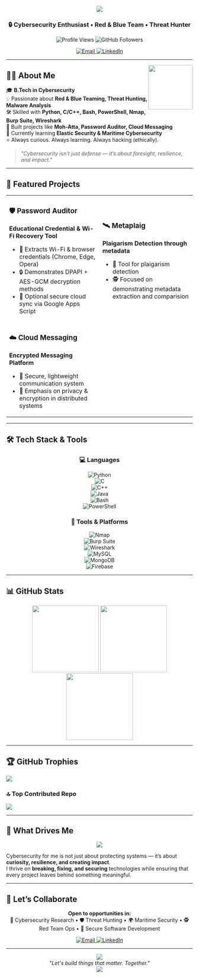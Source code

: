 <div align="center">
  <img src="https://readme-typing-svg.herokuapp.com/?font=Righteous&size=35&center=true&vCenter=true&width=500&height=70&duration=4000&lines=Hi+There!+👋;+I'm+Prabhav+Naik!;" />
</div>

<h3 align="center">🔒 Cybersecurity Enthusiast • Red & Blue Team • Threat Hunter</h3>

<div align="center">
  <img src="https://komarev.com/ghpvc/?username=pb2106&label=Profile%20Views&color=0e75b6&style=flat" alt="Profile Views" />
  <img src="https://img.shields.io/github/followers/pb2106?label=Followers&style=social" alt="GitHub Followers" />
</div>

<p align="center">
  <a href="mailto:prabhav.m.naik@gmail.com">
    <img src="https://img.shields.io/badge/Email-D14836?style=for-the-badge&logo=gmail&logoColor=white" alt="Email"/>
  </a>
  <a href="https://linkedin.com/in/prabhav-naik-6978b5326">
    <img src="https://img.shields.io/badge/LinkedIn-0A66C2?style=for-the-badge&logo=linkedin&logoColor=white" alt="LinkedIn"/>
  </a>
</p>

---

<img align="right" height="120" src="https://octodex.github.com/images/daftpunktocat-thomas.gif" />

## 🧑‍💻 About Me  

🎓 **B.Tech in Cybersecurity**  
💡 Passionate about **Red & Blue Teaming, Threat Hunting, Malware Analysis**  
🛠️ Skilled with **Python, C/C++, Bash, PowerShell, Nmap, Burp Suite, Wireshark**  
🚀 Built projects like **Moh-Atta, Password Auditor, Cloud Messaging**  
🌱 Currently learning **Elastic Security & Maritime Cybersecurity**  
⭐ Always curious. Always learning. Always hacking (ethically).  

> _"Cybersecurity isn’t just defense — it’s about foresight, resilience, and impact."_  

---

## 🚀 Featured Projects  

<table>
<tr>
<td width="50%">

### 🛡️ Password Auditor  
**Educational Credential & Wi-Fi Recovery Tool**  

- 🔑 Extracts Wi-Fi & browser credentials (Chrome, Edge, Opera)  
- 🔒 Demonstrates DPAPI + AES-GCM decryption methods  
- 📡 Optional secure cloud sync via Google Apps Script  

</td>
<td width="50%">

### 🛰️ Metaplaig  
**Plaigarism Detection through metadata**  

- 🎯 Tool for plaigarism detection
- 🕵️ Focused on demonstrating metadata extraction and comparision
  

</td>
</tr>
<tr>
<td width="50%">

### ☁️ Cloud Messaging  
**Encrypted Messaging Platform**  

- 📩 Secure, lightweight communication system  
- 🔐 Emphasis on privacy & encryption in distributed systems  

</td>
</td>
</tr>
</table>

---

## 🛠️ Tech Stack & Tools  

<div align="center">

### 💻 Languages  
![Python](https://img.shields.io/badge/Python-3776AB?style=for-the-badge&logo=python&logoColor=white)  
![C](https://img.shields.io/badge/C-00599C?style=for-the-badge&logo=c&logoColor=white)  
![C++](https://img.shields.io/badge/C++-00599C?style=for-the-badge&logo=cplusplus&logoColor=white)  
![Java](https://img.shields.io/badge/Java-ED8B00?style=for-the-badge&logo=openjdk&logoColor=white)  
![Bash](https://img.shields.io/badge/Bash-121011?style=for-the-badge&logo=gnu-bash&logoColor=white)  
![PowerShell](https://img.shields.io/badge/PowerShell-5391FE?style=for-the-badge&logo=powershell&logoColor=white)  

### 🔧 Tools & Platforms  
![Nmap](https://img.shields.io/badge/Nmap-008080?style=for-the-badge&logo=nmap&logoColor=white)  
![Burp Suite](https://img.shields.io/badge/Burp%20Suite-FF6F00?style=for-the-badge&logo=burpsuite&logoColor=white)  
![Wireshark](https://img.shields.io/badge/Wireshark-1679A7?style=for-the-badge&logo=wireshark&logoColor=white)  
![MySQL](https://img.shields.io/badge/MySQL-4479A1.svg?style=for-the-badge&logo=mysql&logoColor=white)  
![MongoDB](https://img.shields.io/badge/MongoDB-%234ea94b.svg?style=for-the-badge&logo=mongodb&logoColor=white)  
![Firebase](https://img.shields.io/badge/Firebase-FFCA28?style=for-the-badge&logo=firebase&logoColor=black)  

</div>

---

## 📊 GitHub Stats  

<div align="center">
  <img src="https://github-readme-stats.vercel.app/api?username=pb2106&theme=dark&hide_border=false&include_all_commits=false&count_private=false" height="180" />
  <img src="https://nirzak-streak-stats.vercel.app/?user=pb2106&theme=dark&hide_border=false" height="180" />
</div>

<div align="center">
  <img src="https://github-readme-stats.vercel.app/api/top-langs/?username=pb2106&theme=dark&hide_border=false&include_all_commits=false&count_private=false&layout=compact" height="180" />
</div>

---

## 🏆 GitHub Trophies  
![](https://github-profile-trophy.vercel.app/?username=pb2106&theme=radical&no-frame=false&no-bg=true&margin-w=4)

### 🔝 Top Contributed Repo  
![](https://github-contributor-stats.vercel.app/api?username=pb2106&limit=5&theme=dark&combine_all_yearly_contributions=true)

---

## 🎯 What Drives Me  

<div align="center">
  <img src="https://readme-typing-svg.herokuapp.com/?font=Righteous&size=25&center=true&vCenter=true&width=600&height=50&duration=3000&lines=Always+Curious;Always+Learning;Always+Hacking+(Ethically);Pushing+the+Boundaries+of+Cybersecurity;" />
</div>

Cybersecurity for me is not just about protecting systems — it’s about **curiosity, resilience, and creating impact**.  
I thrive on **breaking, fixing, and securing** technologies while ensuring that every project leaves behind something meaningful.  

---

## 🤝 Let’s Collaborate  

<div align="center">
  <p>
    <strong>Open to opportunities in:</strong><br>
    🚀 Cybersecurity Research • 🛡️ Threat Hunting • 🌍 Maritime Security • 🕵️ Red Team Ops • 🔐 Secure Software Development
  </p>
</div>

<div align="center">
  <a href="mailto:prabhav.m.naik@gmail.com">
    <img src="https://img.shields.io/badge/📧_Email_Me-D14836?style=for-the-badge&logo=gmail&logoColor=white" alt="Email"/>
  </a>
  <a href="https://linkedin.com/in/prabhav-naik-6978b5326">
    <img src="https://img.shields.io/badge/🤝_Connect_on_LinkedIn-0A66C2?style=for-the-badge&logo=linkedin&logoColor=white" alt="LinkedIn"/>
  </a>
</div>

---

<div align="center">
  <img src="https://capsule-render.vercel.app/api?type=waving&color=gradient&height=100&section=footer" />
</div>

<div align="center">
  <i>"Let's build things that matter. Together."</i>
</div>

<div align="center">
  <img src="https://readme-typing-svg.herokuapp.com/?font=Righteous&size=20&center=true&vCenter=true&width=500&height=50&duration=4000&lines=Thanks+for+visiting!;Let's+create+something+amazing!;" />
</div>
